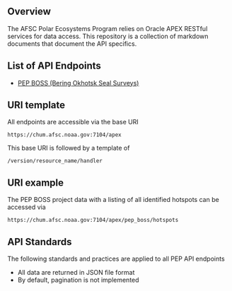 ## Overview

The AFSC Polar Ecosystems Program relies on Oracle APEX RESTful services for data access. This repository is a collection of markdown documents that document the API specifics.

## List of API Endpoints

* [PEP BOSS (Bering Okhotsk Seal Surveys)](https://github.com/jmlondon/pep-data-apis/blob/master/pep-boss-api.md)

## URI template

All endpoints are accessible via the base URI
```
https://chum.afsc.noaa.gov:7104/apex
```

This base URI is followed by a template of
```
/version/resource_name/handler
```

## URI example

The PEP BOSS project data with a listing of all identified hotspots can be accessed via
```
https://chum.afsc.noaa.gov:7104/apex/pep_boss/hotspots
```

## API Standards

The following standards and practices are applied to all PEP API endpoints

* All data are returned in JSON file format
* By default, pagination is not implemented
